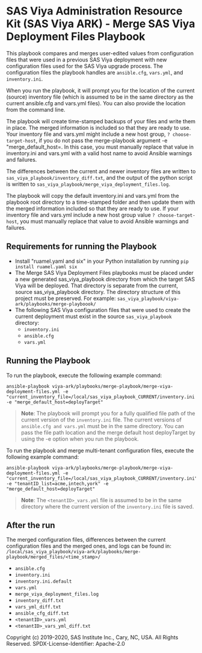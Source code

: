 # SAS Viya Administration Resource Kit (SAS Viya ARK) - Merge SAS Viya Deployment Files Playbook
This playbook compares and merges user-edited values from configuration files that were used in a previous SAS Viya deployment with new configuration files used for the SAS Viya upgrade process. The configuration files the playbook handles are ```ansible.cfg```, ```vars.yml```, and ```inventory.ini```.

When you run the playbook, it will prompt you for the location of the current (source) inventory file (which is assumed to be in the same directory as the current ansible.cfg and vars.yml files). You can also provide the location from the command line.

The playbook will create time-stamped backups of your files and write them in place. The merged information is included so that they are ready to use. Your inventory file and vars.yml might include a new host group, ```? choose-target-host```, if you do not pass the merge-playbook argument -e "merge_default_host=<your deployTarget>. In this case, you must manually replace that value in inventory.ini and vars.yml with a valid host name to avoid Ansible warnings and failures. 

The differences between the current and newer inventory files are written to ```sas_viya_playbook/inventory_diff.txt```, and the output of the python script is written to ```sas_viya_playbook/merge_viya_deployment_files.log```.

The playbook will copy the default inventory.ini and vars.yml from the playbook root directory to a time-stamped folder and then update them with the merged information included so that they are ready to use. If your inventory file and vars.yml include a new host group value ```? choose-target-host```, you must manually replace that value to avoid Ansible warnings and failures.

## Requirements for running the Playbook
* Install "ruamel.yaml and six" in your Python installation by running `pip install ruamel.yaml six`
* The Merge SAS Viya Deployment Files playbooks must be placed under a new generated sas_viya_playbook directory from which the target SAS Viya will be deployed. That directory is separate from the current, source sas_viya_playbook directory.
  The directory structure of this project must be preserved. For example: ```sas_viya_playbook/viya-ark/playbooks/merge-playboook/```
* The following SAS Viya configuration files that were used to create the current deployment must exist in the source ```sas_viya_playbook``` directory:
  * ```inventory.ini```
  * ```ansible.cfg```
  * ```vars.yml```


## Running the Playbook
To run the playbook, execute the following example command:
```
ansible-playbook viya-ark/playbooks/merge-playbook/merge-viya-deployment-files.yml -e "current_inventory_file=/local/sas_viya_playbook_CURRENT/inventory.ini -e "merge_default_host=deployTarget"
```
> **Note**: The playbook will prompt you for a fully qualified file path of the current version of the `inventory.ini` file. The current versions of `ansible.cfg and vars.yml` must be in the same directory. You can pass the file path location and the merge default host deployTarget by using the -e option when you run the playbook.


To run the playbook and merge multi-tenant configuration files, execute the following example command:
```
ansible-playbook viya-ark/playbooks/merge-playbook/merge-viya-deployment-files.yml -e "current_inventory_file=/local/sas_viya_playbook_CURRENT/inventory.ini" -e "tenantID_list=acme,intech,york" -e "merge_default_host=deployTarget"
```
> **Note**: The ```<tenantID>_vars.yml``` file is assumed to be in the same directory where the current version of the `inventory.ini` file is saved.

## After the run
The merged configuration files, differences between the current configuration files and the merged ones, and logs can be found in:
```/local/sas_viya_playbook/viya-ark/playbooks/merge-playbook/merged_files/<time_stamp>/```
* ```ansible.cfg```
* ```inventory.ini```
* ```inventory.ini.default```
* ```vars.yml```
* ```merge_viya_deployment_files.log```
* ```inventory_diff.txt```
* ```vars_yml_diff.txt```
* ```ansible_cfg_diff.txt```
* ```<tenantID>_vars.yml```
* ```<tenantID>_vars_yml_diff.txt```

Copyright (c) 2019-2020, SAS Institute Inc., Cary, NC, USA.  All Rights Reserved.
SPDX-License-Identifier: Apache-2.0
